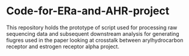 # Code-for-ERa-and-AHR-project
This repository holds the prototype of script used for processing raw sequencing data and subsequent downstream analysis for generating fiugres used in the paper looking at crosstalk between arylhydrocarbon receptor and estrogen receptor alpha project.
